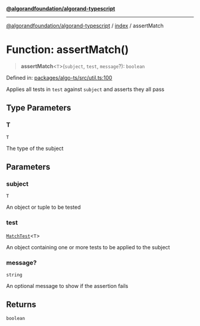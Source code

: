 [**@algorandfoundation/algorand-typescript**](../../README.md)

***

[@algorandfoundation/algorand-typescript](../../README.md) / [index](../README.md) / assertMatch

# Function: assertMatch()

> **assertMatch**\<`T`\>(`subject`, `test`, `message`?): `boolean`

Defined in: [packages/algo-ts/src/util.ts:100](https://github.com/algorandfoundation/puya-ts/blob/main/packages/algo-ts/src/util.ts#L100)

Applies all tests in `test` against `subject` and asserts they all pass

## Type Parameters

### T

`T`

The type of the subject

## Parameters

### subject

`T`

An object or tuple to be tested

### test

[`MatchTest`](../-internal-/type-aliases/MatchTest.md)\<`T`\>

An object containing one or more tests to be applied to the subject

### message?

`string`

An optional message to show if the assertion fails

## Returns

`boolean`
